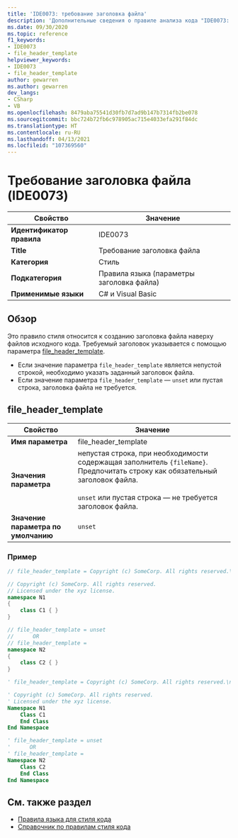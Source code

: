 ```yaml
---
title: 'IDE0073: требование заголовка файла'
description: 'Дополнительные сведения о правиле анализа кода "IDE0073: требование заголовка файла"'
ms.date: 09/30/2020
ms.topic: reference
f1_keywords:
- IDE0073
- file_header_template
helpviewer_keywords:
- IDE0073
- file_header_template
author: gewarren
ms.author: gewarren
dev_langs:
- CSharp
- VB
ms.openlocfilehash: 8479aba75541d30fb7d7ad9b147b7314fb2be078
ms.sourcegitcommit: bbc724b72fb6c978905ac715e4033efa291f84dc
ms.translationtype: HT
ms.contentlocale: ru-RU
ms.lasthandoff: 04/13/2021
ms.locfileid: "107369560"
---
```

# <a name="require-file-header-ide0073"></a>Требование заголовка файла (IDE0073)

|Свойство|Значение|
|-|-|
| **Идентификатор правила** | IDE0073 |
| **Title** | Требование заголовка файла |
| **Категория** | Стиль |
| **Подкатегория** | Правила языка (параметры заголовка файла) |
| **Применимые языки** | C# и Visual Basic |

## <a name="overview"></a>Обзор

Это правило стиля относится к созданию заголовка файла наверху файлов исходного кода. Требуемый заголовок указывается с помощью параметра [file_header_template](#file_header_template).

- Если значение параметра `file_header_template` является непустой строкой, необходимо указать заданный заголовок файла.
- Если значение параметра `file_header_template` — `unset` или пустая строка, заголовка файла не требуется.

## <a name="file_header_template"></a>file_header_template

|Свойство|Значение|
|-|-|
| **Имя параметра** | file_header_template
| **Значения параметра** | непустая строка, при необходимости содержащая заполнитель `{fileName}`. Предпочитать строку как обязательный заголовок файла.<br /><br /> `unset` или пустая строка — не требуется заголовок файла. |
| **Значение параметра по умолчанию** | `unset` |

### <a name="example"></a>Пример

```csharp
// file_header_template = Copyright (c) SomeCorp. All rights reserved.\nLicensed under the xyz license.

// Copyright (c) SomeCorp. All rights reserved.
// Licensed under the xyz license.
namespace N1
{
    class C1 { }
}

// file_header_template = unset
//      OR
// file_header_template =
namespace N2
{
    class C2 { }
}
```

```vb
' file_header_template = Copyright (c) SomeCorp. All rights reserved.\nLicensed under the xyz license.

' Copyright (c) SomeCorp. All rights reserved.
' Licensed under the xyz license.
Namespace N1
    Class C1
    End Class
End Namespace

' file_header_template = unset
'      OR
' file_header_template =
Namespace N2
    Class C2
    End Class
End Namespace
```

## <a name="see-also"></a>См. также раздел

- [Правила языка для стиля кода](language-rules.md)
- [Справочник по правилам стиля кода](index.md)
